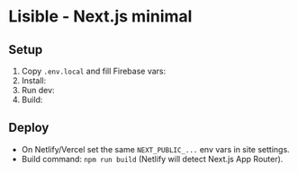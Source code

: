 # Lisible - Next.js minimal

## Setup
1. Copy `.env.local` and fill Firebase vars:
2. Install:
3. Run dev:
4. Build:
## Deploy
- On Netlify/Vercel set the same `NEXT_PUBLIC_...` env vars in site settings.
- Build command: `npm run build` (Netlify will detect Next.js App Router).
